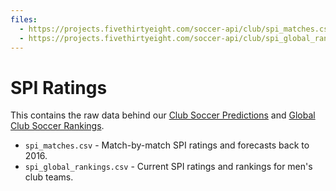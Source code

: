 ```yaml
---
files:
  - https://projects.fivethirtyeight.com/soccer-api/club/spi_matches.csv
  - https://projects.fivethirtyeight.com/soccer-api/club/spi_global_rankings.csv
---
```

# SPI Ratings

This contains the raw data behind our [Club Soccer Predictions](https://projects.fivethirtyeight.com/soccer-predictions/) and [Global Club Soccer Rankings](https://projects.fivethirtyeight.com/global-club-soccer-rankings/).

* `spi_matches.csv` - Match-by-match SPI ratings and forecasts back to 2016.
* `spi_global_rankings.csv` - Current SPI ratings and rankings for men's club teams.
